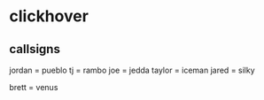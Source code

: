 # clickhover


## callsigns
jordan = pueblo
tj = rambo
joe = jedda
taylor = iceman
jared = silky

brett = venus
